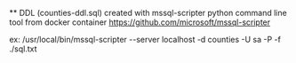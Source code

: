 
** DDL (counties-ddl.sql) created with mssql-scripter python command line tool from docker container
https://github.com/microsoft/mssql-scripter

ex:
/usr/local/bin/mssql-scripter --server localhost -d counties -U sa -P <password> -f ./sql.txt


